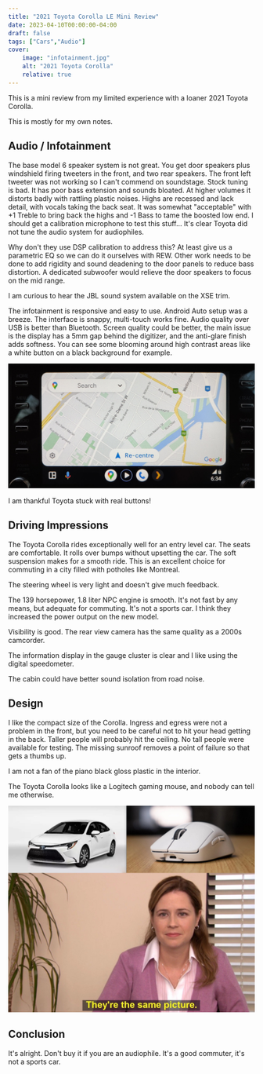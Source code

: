 ```yaml
---
title: "2021 Toyota Corolla LE Mini Review"
date: 2023-04-10T00:00:00-04:00
draft: false
tags: ["Cars","Audio"]
cover:
    image: "infotainment.jpg"
    alt: "2021 Toyota Corolla"
    relative: true
---
```


This is a mini review from my limited experience with a loaner 2021 Toyota Corolla. 

This is mostly for my own notes.

## Audio / Infotainment

The base model 6 speaker system is not great. You get door speakers plus windshield firing tweeters in the front, and two rear speakers. The front left tweeter was not working so I can't commend on soundstage. Stock tuning is bad. It has poor bass extension and sounds bloated. At higher volumes it distorts badly with rattling plastic noises. Highs are recessed and lack detail, with vocals taking the back seat. It was somewhat "acceptable" with +1 Treble to bring back the highs and -1 Bass to tame the boosted low end. I should get a calibration microphone to test this stuff... It's clear Toyota did not tune the audio system for audiophiles.

Why don't they use DSP calibration to address this? At least give us a parametric EQ so we can do it ourselves with REW. Other work needs to be done to add rigidity and sound deadening to the door panels to reduce bass distortion. A dedicated subwoofer would relieve the door speakers to focus on the mid range. 

I am curious to hear the JBL sound system available on the XSE trim.

The infotainment is responsive and easy to use. Android Auto setup was a breeze. The interface is snappy, multi-touch works fine. Audio quality over USB is better than Bluetooth. Screen quality could be better, the main issue is the display has a 5mm gap behind the digitizer, and the anti-glare finish adds softness. You can see some blooming around high contrast areas like a white button on a black background for example.

![](infotainment-maps.jpg)

I am thankful Toyota stuck with real buttons!

## Driving Impressions

The Toyota Corolla rides exceptionally well for an entry level car. The seats are comfortable. It rolls over bumps without upsetting the car. The soft suspension makes for a smooth ride. This is an excellent choice for commuting in a city filled with potholes like Montreal. 

The steering wheel is very light and doesn't give much feedback.

The 139 horsepower, 1.8 liter NPC engine is smooth. It's not fast by any means, but adequate for commuting. It's not a sports car. I think they increased the power output on the new model.

Visibility is good. The rear view camera has the same quality as a 2000s camcorder.

The information display in the gauge cluster is clear and I like using the digital speedometer. 

The cabin could have better sound isolation from road noise.

## Design

I like the compact size of the Corolla. Ingress and egress were not a problem in the front, but you need to be careful not to hit your head getting in the back. Taller people will probably hit the ceiling. No tall people were available for testing. The missing sunroof removes a point of failure so that gets a thumbs up.

I am not a fan of the piano black gloss plastic in the interior.

The Toyota Corolla looks like a Logitech gaming mouse, and nobody can tell me otherwise.

![](gpxw.jpg)

## Conclusion

It's alright. Don't buy it if you are an audiophile. It's a good commuter, it's not a sports car.